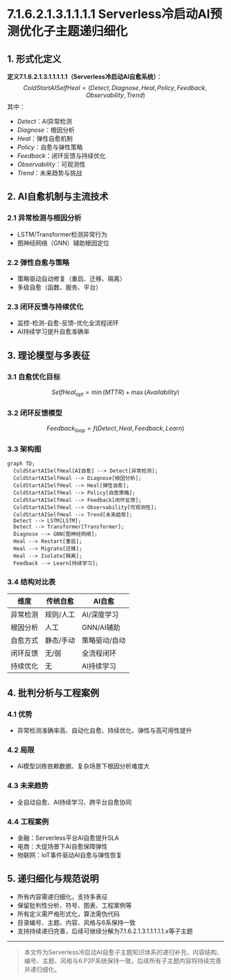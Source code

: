 # 7.1.6.2.1.3.1.1.1.1 Serverless冷启动AI预测优化子主题递归细化

## 1. 形式化定义

**定义7.1.6.2.1.3.1.1.1.1.1（Serverless冷启动AI自愈系统）**：
$$
ColdStartAISelfHeal = (Detect, Diagnose, Heal, Policy, Feedback, Observability, Trend)
$$
其中：

- $Detect$：AI异常检测
- $Diagnose$：根因分析
- $Heal$：弹性自愈机制
- $Policy$：自愈与弹性策略
- $Feedback$：闭环反馈与持续优化
- $Observability$：可观测性
- $Trend$：未来趋势与挑战

## 2. AI自愈机制与主流技术

### 2.1 异常检测与根因分析

- LSTM/Transformer检测异常行为
- 图神经网络（GNN）辅助根因定位

### 2.2 弹性自愈与策略

- 策略驱动自动修复（重启、迁移、隔离）
- 多级自愈（函数、服务、平台）

### 2.3 闭环反馈与持续优化

- 监控-检测-自愈-反馈-优化全流程闭环
- AI持续学习提升自愈准确率

## 3. 理论模型与多表征

### 3.1 自愈优化目标

$$SelfHeal_{opt} = \min (MTTR) + \max (Availability)$$

### 3.2 闭环反馈模型

$$Feedback_{loop} = f(Detect, Heal, Feedback, Learn)$$

### 3.3 架构图

```mermaid
graph TD;
  ColdStartAISelfHeal[AI自愈] --> Detect[异常检测];
  ColdStartAISelfHeal --> Diagnose[根因分析];
  ColdStartAISelfHeal --> Heal[弹性自愈];
  ColdStartAISelfHeal --> Policy[自愈策略];
  ColdStartAISelfHeal --> Feedback[闭环反馈];
  ColdStartAISelfHeal --> Observability[可观测性];
  ColdStartAISelfHeal --> Trend[未来趋势];
  Detect --> LSTM[LSTM];
  Detect --> Transformer[Transformer];
  Diagnose --> GNN[图神经网络];
  Heal --> Restart[重启];
  Heal --> Migrate[迁移];
  Heal --> Isolate[隔离];
  Feedback --> Learn[持续学习];
```

### 3.4 结构对比表

| 维度 | 传统自愈 | AI自愈 |
|------|----------|--------|
| 异常检测 | 规则/人工 | AI/深度学习 |
| 根因分析 | 人工 | GNN/AI辅助 |
| 自愈方式 | 静态/手动 | 策略驱动/自动 |
| 闭环反馈 | 无/弱 | 全流程闭环 |
| 持续优化 | 无 | AI持续学习 |

## 4. 批判分析与工程案例

### 4.1 优势

- 异常检测准确率高、自动化自愈、持续优化、弹性与高可用性提升

### 4.2 局限

- AI模型训练依赖数据、复杂场景下根因分析难度大

### 4.3 未来趋势

- 全自动自愈、AI持续学习、跨平台自愈协同

### 4.4 工程案例

- 金融：Serverless平台AI自愈提升SLA
- 电商：大促场景下AI自愈保障弹性
- 物联网：IoT事件驱动AI自愈与弹性恢复

## 5. 递归细化与规范说明

- 所有内容需递归细化，支持多表征
- 保留批判性分析、符号、图表、工程案例等
- 所有定义需严格形式化，算法需伪代码
- 目录编号、主题、内容、风格与6系保持一致
- 支持持续递归完善，后续可继续分解为7.1.6.2.1.3.1.1.1.1.1.x等子主题

---
> 本文件为Serverless冷启动AI自愈子主题知识体系的递归补充，内容结构、编号、主题、风格与6.P2P系统保持一致，后续所有子主题内容将持续完善并递归细化。
